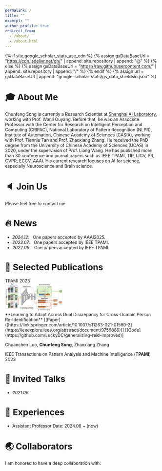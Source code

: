 ```yaml
---
permalink: /
title: ""
excerpt: ""
author_profile: true
redirect_from: 
  - /about/
  - /about.html
---
```


{% if site.google_scholar_stats_use_cdn %}
{% assign gsDataBaseUrl = "https://cdn.jsdelivr.net/gh/" | append: site.repository | append: "@" %}
{% else %}
{% assign gsDataBaseUrl = "https://raw.githubusercontent.com/" | append: site.repository | append: "/" %}
{% endif %}
{% assign url = gsDataBaseUrl | append: "google-scholar-stats/gs_data_shieldsio.json" %}

<span class='anchor' id='about-me'></span>

# 🎓 About Me
Chunfeng Song is currently a Research Scientist at [Shanghai AI Laboratory](https://www.shlab.org.cn), working with Prof. Wanli Ouyang. Before that, he was an Associate Professor with the Center for Research on Intelligent Perception and Computing (CRIPAC), National Laboratory of Pattern Recognition (NLPR), Institute of Automation, Chinese Academy of Sciences (CASIA), working with Prof. Tienniu Tan and Prof. Zhaoxiang Zhang. He received the PhD degree from the University of Chinese Academy of Sciences (UCAS) in 2020, under the supervision of Prof. Liang Wang. He has published more than 30 conference and journal papers such as IEEE TPAMI, TIP, IJCV, PR, CVPR, ECCV, AAAI. His current research focuses on AI for science, especially Neuroscience and Brain science.

# 🔈 Join Us
Please feel free to contact me

# 🔥 News
- *2024.12*: &nbsp; One papers accepted by AAAI2025.
- *2023.07*: &nbsp; One papers accepted by IEEE TPAMI.
- *2022.06*: &nbsp; One papers accepted by IEEE TPAMI.

# 📝 Selected Publications 

<div class='paper-box'><div class='paper-box-image'><div><div class="badge">TPAMI 2023</div><img src='images/reid-pami23.png' width="190" height="90"></div></div>
<div class='paper-box-text' markdown="1"> 
**Learning to Adapt Across Dual Discrepancy for Cross-Domain Person Re-Identification**
[[Paper]([https://link.springer.com/article/10.1007/s11263-021-01569-2](https://ieeexplore.ieee.org/abstract/document/9756889))]
[[Code](https://github.com/LuckyDC/generalizing-reid-improved)]

Chuanchen Luo, **Chunfeng Song**, Zhaoxiang Zhang

IEEE Transactions on Pattern Analysis and Machine Intelligence (**TPAMI**) 2023

</div>
</div>

# 💬 Invited Talks
- *2021.06*

# 📖 Experiences
* Assistant Professor
  Date: 2024.08 ~ (now)
  
# 🌏 Collaborators
I am honored to have a deep collaboration with:
